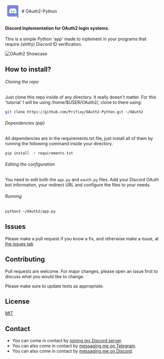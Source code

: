 <img align="center" alt="Discord" width="50px" src="https://raw.githubusercontent.com/github/explore/80688e429a7d4ef2fca1e82350fe8e3517d3494d/topics/discord/discord.png" /> # OAuth2-Python
#### Discord Inplementation for OAuth2 login systems.

This is a simple Python 'app' made to inplement in your programs that require (shitty) Discord ID verification.

![OAuth2 Showcase](https://raw.githubusercontent.com/Prifixy/OAuth-Python/main/assets/showcase.gif)


## How to install?

###### Cloning the repo
Just clone this repo inside of any directory. It really doesn't matter. For this 'tutorial' I will be using /home/$USER/OAuth2/, clone to there using:
```bash
git clone https://github.com/Prifixy/OAuth2-Python.git ~/OAuth2
```

###### Dependencies (pip)
All dependencies are in the requirements.txt file, just install all of them by running the following command inside your directory.
```bash
pip install -r requirements.txt
```

###### Editing the configuration
You need to edit both the `app.py` and `oauth.py` files. Add your Discord OAuth bot information, your redirect URL and configure the files to your needs.

###### Running
```bash
python3 ~/OAuth2/app.py
```

## Issues
Please make a pull request if you know a fix, and otherwise make a issue, at [the issues tab](https://github.com/Prifixy/OAuth2-Python/issues)


## Contributing
Pull requests are welcome. For major changes, please open an issue first to discuss what you would like to change.

Please make sure to update tests as appropriate.

## License
[MIT](https://opensource.org/licenses/MIT)

## Contact
- You can come in contact by [joining my Discord server](https://links.jaapvd.nl/discord).
- You can also come in contact by [messaging me on Telegram](https://t.me/Prifixy).
- You can also come in contact by [messaging me on Discord](https://discord.com/users/374928312692113411).
